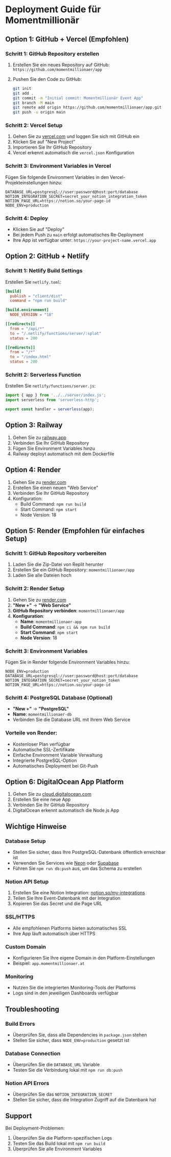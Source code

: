 # Deployment Guide für Momentmillionär

## Option 1: GitHub + Vercel (Empfohlen)

### Schritt 1: GitHub Repository erstellen

1. Erstellen Sie ein neues Repository auf GitHub: `https://github.com/momentmillionaer/app`

2. Pushen Sie den Code zu GitHub:
   ```bash
   git init
   git add .
   git commit -m "Initial commit: Momentmillionär Event App"
   git branch -M main
   git remote add origin https://github.com/momentmillionaer/app.git
   git push -u origin main
   ```

### Schritt 2: Vercel Setup

1. Gehen Sie zu [vercel.com](https://vercel.com) und loggen Sie sich mit GitHub ein
2. Klicken Sie auf "New Project"
3. Importieren Sie Ihr GitHub Repository
4. Vercel erkennt automatisch die `vercel.json` Konfiguration

### Schritt 3: Environment Variables in Vercel

Fügen Sie folgende Environment Variables in den Vercel-Projekteinstellungen hinzu:

```
DATABASE_URL=postgresql://user:password@host:port/database
NOTION_INTEGRATION_SECRET=secret_your_notion_integration_token
NOTION_PAGE_URL=https://notion.so/your-page-id
NODE_ENV=production
```

### Schritt 4: Deploy

- Klicken Sie auf "Deploy"
- Bei jedem Push zu `main` erfolgt automatisches Re-Deployment
- Ihre App ist verfügbar unter: `https://your-project-name.vercel.app`

## Option 2: GitHub + Netlify

### Schritt 1: Netlify Build Settings

Erstellen Sie `netlify.toml`:

```toml
[build]
  publish = "client/dist"
  command = "npm run build"

[build.environment]
  NODE_VERSION = "18"

[[redirects]]
  from = "/api/*"
  to = "/.netlify/functions/server/:splat"
  status = 200

[[redirects]]
  from = "/*"
  to = "/index.html"
  status = 200
```

### Schritt 2: Serverless Function

Erstellen Sie `netlify/functions/server.js`:

```javascript
import { app } from '../../server/index.js';
import serverless from 'serverless-http';

export const handler = serverless(app);
```

## Option 3: Railway

1. Gehen Sie zu [railway.app](https://railway.app)
2. Verbinden Sie Ihr GitHub Repository
3. Fügen Sie Environment Variables hinzu
4. Railway deployt automatisch mit dem Dockerfile

## Option 4: Render

1. Gehen Sie zu [render.com](https://render.com)
2. Erstellen Sie einen neuen "Web Service"
3. Verbinden Sie Ihr GitHub Repository
4. Konfiguration:
   - Build Command: `npm run build`
   - Start Command: `npm start`
   - Node Version: 18

## Option 5: Render (Empfohlen für einfaches Setup)

### Schritt 1: GitHub Repository vorbereiten
1. Laden Sie die Zip-Datei von Replit herunter
2. Erstellen Sie ein GitHub Repository: `momentmillionaer/app`
3. Laden Sie alle Dateien hoch

### Schritt 2: Render Setup
1. Gehen Sie zu [render.com](https://render.com)
2. **"New +"** → **"Web Service"**
3. **GitHub Repository verbinden**: `momentmillionaer/app`
4. **Konfiguration**:
   - **Name**: `momentmillionaer-app`
   - **Build Command**: `npm ci && npm run build`
   - **Start Command**: `npm start`
   - **Node Version**: 18

### Schritt 3: Environment Variables
Fügen Sie in Render folgende Environment Variables hinzu:
```
NODE_ENV=production
DATABASE_URL=postgresql://user:password@host:port/database
NOTION_INTEGRATION_SECRET=secret_your_notion_token
NOTION_PAGE_URL=https://notion.so/your-page-id
```

### Schritt 4: PostgreSQL Database (Optional)
- **"New +"** → **"PostgreSQL"**
- **Name**: `momentmillionaer-db`
- Verbinden Sie die Database URL mit Ihrem Web Service

### Vorteile von Render:
- Kostenloser Plan verfügbar
- Automatische SSL-Zertifikate
- Einfache Environment Variable Verwaltung
- Integrierte PostgreSQL-Option
- Automatisches Deployment bei Git-Push

## Option 6: DigitalOcean App Platform

1. Gehen Sie zu [cloud.digitalocean.com](https://cloud.digitalocean.com)
2. Erstellen Sie eine neue App
3. Verbinden Sie Ihr GitHub Repository
4. DigitalOcean erkennt automatisch die Node.js App

## Wichtige Hinweise

### Database Setup
- Stellen Sie sicher, dass Ihre PostgreSQL-Datenbank öffentlich erreichbar ist
- Verwenden Sie Services wie [Neon](https://neon.tech) oder [Supabase](https://supabase.com)
- Führen Sie `npm run db:push` aus, um das Schema zu erstellen

### Notion API Setup
1. Erstellen Sie eine Notion Integration: [notion.so/my-integrations](https://notion.so/my-integrations)
2. Teilen Sie Ihre Event-Datenbank mit der Integration
3. Kopieren Sie das Secret und die Page URL

### SSL/HTTPS
- Alle empfohlenen Platforms bieten automatisches SSL
- Ihre App läuft automatisch über HTTPS

### Custom Domain
- Konfigurieren Sie Ihre eigene Domain in den Platform-Einstellungen
- Beispiel: `app.momentmillionaer.at`

### Monitoring
- Nutzen Sie die integrierten Monitoring-Tools der Platforms
- Logs sind in den jeweiligen Dashboards verfügbar

## Troubleshooting

### Build Errors
- Überprüfen Sie, dass alle Dependencies in `package.json` stehen
- Stellen Sie sicher, dass `NODE_ENV=production` gesetzt ist

### Database Connection
- Überprüfen Sie die `DATABASE_URL` Variable
- Testen Sie die Verbindung lokal mit `npm run db:push`

### Notion API Errors
- Überprüfen Sie das `NOTION_INTEGRATION_SECRET`
- Stellen Sie sicher, dass die Integration Zugriff auf die Datenbank hat

## Support

Bei Deployment-Problemen:
1. Überprüfen Sie die Platform-spezifischen Logs
2. Testen Sie das Build lokal mit `npm run build`
3. Überprüfen Sie alle Environment Variables